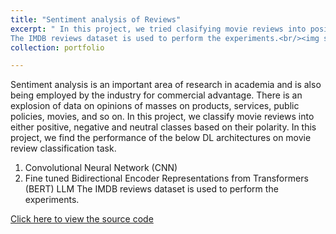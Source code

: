 ```yaml
---
title: "Sentiment analysis of Reviews"
excerpt: " In this project, we tried clasifying movie reviews into positive, negitive and neutral classes by understanding the underlying sentiment using deep learning/transformer based models.
The IMDB reviews dataset is used to perform the experiments.<br/><img src='/images/nlp_img.png' width="500 height="300">"
collection: portfolio

---
```

Sentiment analysis is an important area of research in academia and is also being employed
by the industry for commercial advantage. There is an explosion of data on opinions of
masses on products, services, public policies, movies, and so on. In this project, we classify
movie reviews into either positive, negative and neutral classes based on their polarity. In this project,
we find the performance of the below DL architectures on movie review classification task.
  1. Convolutional Neural Network (CNN)
  2. Fine tuned  Bidirectional Encoder Representations from Transformers (BERT) LLM
The IMDB reviews dataset is used to perform the experiments.

[Click here to view the source code](https://github.com/sudarsan-chitrapu/Reviews-Sentiment-Analysis)
